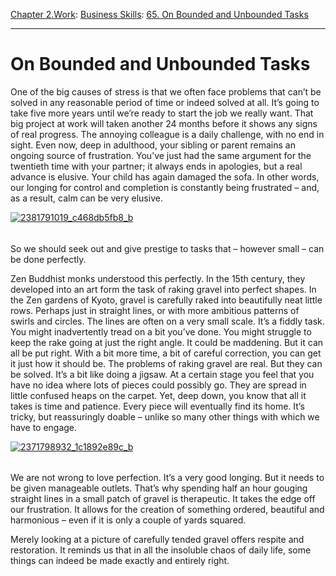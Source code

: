 [Chapter 2.Work](https://www.theschooloflife.com/thebookoflife/category/work/): [Business Skills](https://www.theschooloflife.com/thebookoflife/category/work/business-skills/): [65. On Bounded and Unbounded Tasks](https://www.theschooloflife.com/thebookoflife/on-bounded-and-unbounded-tasks/)

* * *

# On Bounded and Unbounded Tasks

One of the big causes of stress is that we often face problems that can’t be solved in any reasonable period of time or indeed solved at all. It’s going to take five more years until we’re ready to start the job we really want. That big project at work will taken another 24 months before it shows any signs of real progress. The annoying colleague is a daily challenge, with no end in sight. Even now, deep in adulthood, your sibling or parent remains an ongoing source of frustration. You’ve just had the same argument for the twentieth time with your partner; it always ends in apologies, but a real advance is elusive. Your child has again damaged the sofa. In other words, our longing for control and completion is constantly being frustrated – and, as a result, calm can be very elusive.

[![2381791019_c468db5fb8_b](https://www.theschooloflife.com/thebookoflife/wp-content/uploads/2014/10/2381791019_c468db5fb8_b.jpg)](http://www.thebookoflife.org/wp-content/uploads/2014/10/2381791019_c468db5fb8_b.jpg)

###### 

So we should seek out and give prestige to tasks that – however small – can be done perfectly.

Zen Buddhist monks understood this perfectly. In the 15th century, they developed into an art form the task of raking gravel into perfect shapes. In the Zen gardens of Kyoto, gravel is carefully raked into beautifully neat little rows. Perhaps just in straight lines, or with more ambitious patterns of swirls and circles. The lines are often on a very small scale. It’s a fiddly task. You might inadvertently tread on a bit you’ve done. You might struggle to keep the rake going at just the right angle. It could be maddening. But it can all be put right. With a bit more time, a bit of careful correction, you can get it just how it should be. The problems of raking gravel are real. But they can be solved. It’s a bit like doing a jigsaw. At a certain stage you feel that you have no idea where lots of pieces could possibly go. They are spread in little confused heaps on the carpet. Yet, deep down, you know that all it takes is time and patience. Every piece will eventually find its home. It’s tricky, but reassuringly doable – unlike so many other things with which we have to engage.

[![2371798932_1c1892e89c_b](https://www.theschooloflife.com/thebookoflife/wp-content/uploads/2014/10/2371798932_1c1892e89c_b.jpg)](http://www.thebookoflife.org/wp-content/uploads/2014/10/2371798932_1c1892e89c_b.jpg)

###### 

We are not wrong to love perfection. It’s a very good longing. But it needs to be given manageable outlets. That’s why spending half an hour gouging straight lines in a small patch of gravel is therapeutic. It takes the edge off our frustration. It allows for the creation of something ordered, beautiful and harmonious – even if it is only a couple of yards squared.

Merely looking at a picture of carefully tended gravel offers respite and restoration. It reminds us that in all the insoluble chaos of daily life, some things can indeed be made exactly and entirely right.
